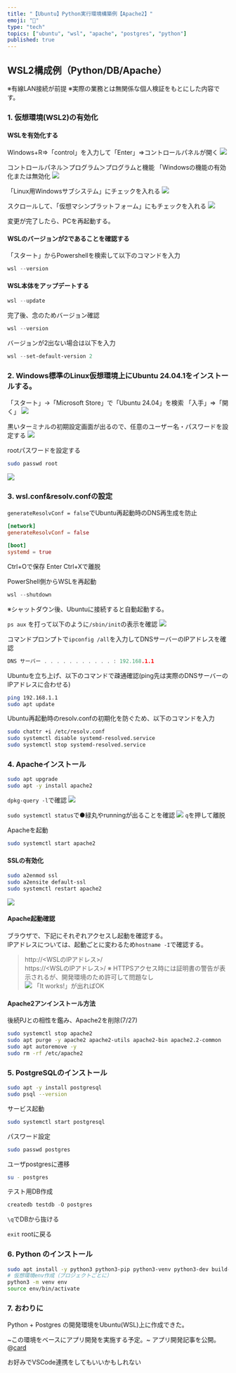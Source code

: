 ```yaml
---
title: "【Ubuntu】Python実行環境構築例【Apache2】"
emoji: "🐧"
type: "tech"
topics: ["ubuntu", "wsl", "apache", "postgres", "python"]
published: true
---
```


<!--## .env付きのWSL2構成例（Python/DB/Apache）-->
## WSL2構成例（Python/DB/Apache）
※有線LAN接続が前提
※実際の業務とは無関係な個人検証をもとにした内容です。

### 1.	仮想環境(WSL2)の有効化

#### WSLを有効化する

Windows+R⇒「control」を入力して「Enter」⇒コントロールパネルが開く
![](https://storage.googleapis.com/zenn-user-upload/5e222502c944-20250717.png)

コントロールパネル＞プログラム＞プログラムと機能
「Windowsの機能の有効化または無効化
![](https://storage.googleapis.com/zenn-user-upload/0e6f32fe287a-20250717.png)

「Linux用Windowsサブシステム」にチェックを入れる
![](https://storage.googleapis.com/zenn-user-upload/d8b7f702052b-20250717.png)

スクロールして、「仮想マシンプラットフォーム」にもチェックを入れる
![](https://storage.googleapis.com/zenn-user-upload/0ea8758c0eea-20250717.png)

変更が完了したら、PCを再起動する。

#### WSLのバージョンが2であることを確認する

「スタート」からPowershellを検索して以下のコマンドを入力
``` powershell
wsl --version
```

#### WSL本体をアップデートする
``` powershell
wsl --update
```

完了後、念のためバージョン確認
``` powershell
wsl --version
```

バージョンが2出ない場合は以下を入力
``` powershell
wsl --set-default-version 2
```

### 2.	Windows標準のLinux仮想環境上にUbuntu 24.04.1をインストールする。
「スタート」→「Microsoft Store」で「Ubuntu 24.04」を検索
「入手」⇒「開く」
![](https://storage.googleapis.com/zenn-user-upload/471e6c3fdf7a-20250717.png)

黒いターミナルの初期設定画面が出るので、任意のユーザー名・パスワードを設定する
![](https://storage.googleapis.com/zenn-user-upload/c1881cd108ac-20250717.png)

rootパスワードを設定する
``` bash
sudo passwd root
```
![](https://storage.googleapis.com/zenn-user-upload/e75b7943cf43-20250717.png)



### 3.	wsl.conf&resolv.confの設定
`generateResolvConf = false`でUbuntu再起動時のDNS再生成を防止
``` conf
[network]
generateResolvConf = false

[boot]
systemd = true
```
Ctrl+Oで保存
Enter
Ctrl+Xで離脱

PowerShell側からWSLを再起動
``` powershell
wsl --shutdown
```
※シャットダウン後、Ubuntuに接続すると自動起動する。

`ps aux` を打って以下のように`/sbin/init`の表示を確認
![](https://storage.googleapis.com/zenn-user-upload/ce56f0db93cb-20250717.png)

コマンドプロンプトで`ipconfig /all`を入力してDNSサーバーのIPアドレスを確認
``` c
DNS サーバー . . . . . . . . . . . : 192.168.1.1
```

Ubuntuを立ち上げ、以下のコマンドで疎通確認(ping先は実際のDNSサーバーのIPアドレスに合わせる)
``` bash
ping 192.168.1.1
sudo apt update
```

Ubuntu再起動時のresolv.confの初期化を防ぐため、以下のコマンドを入力
``` bash
sudo chattr +i /etc/resolv.conf　
sudo systemctl disable systemd-resolved.service
sudo systemctl stop systemd-resolved.service
```



### 4.	Apacheインストール
``` bash
sudo apt upgrade
sudo apt -y install apache2
```

`dpkg-query -l`で確認
![](https://storage.googleapis.com/zenn-user-upload/7d999c129c63-20250717.png)

`sudo systemctl status`で●緑丸やrunningが出ることを確認
![](https://storage.googleapis.com/zenn-user-upload/84e0c356d729-20250717.png)
`q`を押して離脱

Apacheを起動
``` bash
sudo systemctl start apache2
```

#### SSLの有効化
``` bash
sudo a2enmod ssl	
sudo a2ensite default-ssl	
sudo systemctl restart apache2	
```
![](https://storage.googleapis.com/zenn-user-upload/e8e04d13efaa-20250717.png)

#### Apache起動確認
ブラウザで、下記にそれぞれアクセスし起動を確認する。														
IPアドレスについては、起動ごとに変わるため`hostname -I`で確認する。
>    http://<WSLのIPアドレス>/													
>    https://<WSLのIPアドレス>/
※ HTTPSアクセス時には証明書の警告が表示されるが、開発環境のため許可して問題なし			
![](https://storage.googleapis.com/zenn-user-upload/8b7f922dcd23-20250717.png)
「It works!」が出ればOK


#### Apache2アンインストール方法
後続PJとの相性を鑑み、Apache2を削除(7/27)
```bash
sudo systemctl stop apache2
sudo apt purge -y apache2 apache2-utils apache2-bin apache2.2-common
sudo apt autoremove -y
sudo rm -rf /etc/apache2
```


### 5.	PostgreSQLのインストール
``` bash
sudo apt -y install postgresql
sudo psql --version
```

サービス起動
``` bash
sudo systemctl start postgresql
```

パスワード設定
``` bash
sudo passwd postgres
```

ユーザpostgresに遷移
``` bash
su - postgres
```

テスト用DB作成
``` sql
createdb testdb -O postgres
```

`\q`でDBから抜ける

`exit` rootに戻る

### 6.	Python のインストール
``` bash
sudo apt install -y python3 python3-pip python3-venv python3-dev build-essential libpq-dev
# 仮想環境env作成（プロジェクトごとに）
python3 -m venv env
source env/bin/activate
```

### 7. おわりに
Python + Postgres の開発環境をUbuntu(WSL)上に作成できた。

~この環境をベースにアプリ開発を実施する予定。~
アプリ開発記事を公開。
@[card](https://zenn.dev/nickelth/articles/outputreportpy)

お好みでVSCode連携をしてもいいかもしれない